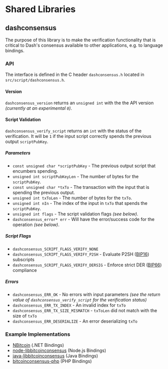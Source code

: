 Shared Libraries
================

## dashconsensus

The purpose of this library is to make the verification functionality that is critical to Dash's consensus available to other applications, e.g. to language bindings.

### API

The interface is defined in the C header `dashconsensus.h` located in  `src/script/dashconsensus.h`.

#### Version

`dashconsensus_version` returns an `unsigned int` with the the API version *(currently at an experimental `0`)*.

#### Script Validation

`dashconsensus_verify_script` returns an `int` with the status of the verification. It will be `1` if the input script correctly spends the previous output `scriptPubKey`.

##### Parameters
- `const unsigned char *scriptPubKey` - The previous output script that encumbers spending.
- `unsigned int scriptPubKeyLen` - The number of bytes for the `scriptPubKey`.
- `const unsigned char *txTo` - The transaction with the input that is spending the previous output.
- `unsigned int txToLen` - The number of bytes for the `txTo`.
- `unsigned int nIn` - The index of the input in `txTo` that spends the `scriptPubKey`.
- `unsigned int flags` - The script validation flags *(see below)*.
- `dashconsensus_error* err` - Will have the error/success code for the operation *(see below)*.

##### Script Flags
- `dashconsensus_SCRIPT_FLAGS_VERIFY_NONE`
- `dashconsensus_SCRIPT_FLAGS_VERIFY_P2SH` - Evaluate P2SH ([BIP16](https://github.com/bitcoin/bips/blob/master/bip-0016.mediawiki)) subscripts
- `dashconsensus_SCRIPT_FLAGS_VERIFY_DERSIG` - Enforce strict DER ([BIP66](https://github.com/bitcoin/bips/blob/master/bip-0066.mediawiki)) compliance

##### Errors
- `dashconsensus_ERR_OK` - No errors with input parameters *(see the return value of `dashconsensus_verify_script` for the verification status)*
- `dashconsensus_ERR_TX_INDEX` - An invalid index for `txTo`
- `dashconsensus_ERR_TX_SIZE_MISMATCH` - `txToLen` did not match with the size of `txTo`
- `dashconsensus_ERR_DESERIALIZE` - An error deserializing `txTo`

### Example Implementations
- [NBitcoin](https://github.com/NicolasDorier/NBitcoin/blob/master/NBitcoin/Script.cs#L814) (.NET Bindings)
- [node-libbitcoinconsensus](https://github.com/bitpay/node-libbitcoinconsensus) (Node.js Bindings)
- [java-libbitcoinconsensus](https://github.com/dexX7/java-libbitcoinconsensus) (Java Bindings)
- [bitcoinconsensus-php](https://github.com/Bit-Wasp/bitcoinconsensus-php) (PHP Bindings)
